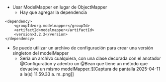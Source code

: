 - Usar ModelMapper en lugar de ObjectMapper
	- Hay que agregar la dependencia 
```
<dependency>  
    <groupId>org.modelmapper</groupId>  
    <artifactId>modelmapper</artifactId>  
    <version>3.2.2</version>  
</dependency>
```

- Se puede utilizar un archivo de configuración para crear una versión singleton del modelMapper
	- Sería un archivo cualquiera, con una clase decorada con el anotador @Configuration y adentro un @Bean que tiene un método que devuelve un mismo modelMapper.![[Captura de pantalla 2025-04-11 a la(s) 11.59.33 a. m..png]]